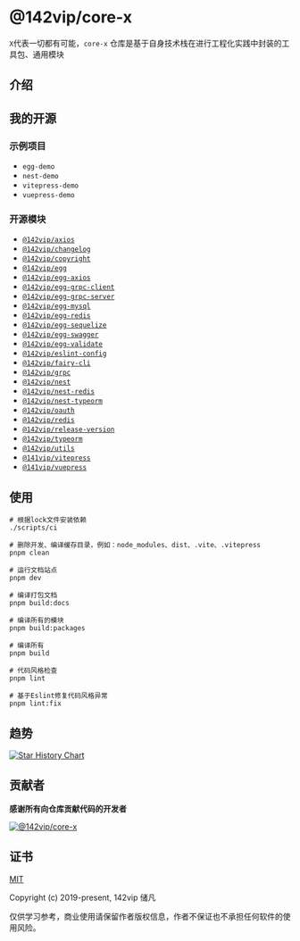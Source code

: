 # @142vip/core-x

`X`代表一切都有可能，`core-x` 仓库是基于自身技术栈在进行工程化实践中封装的工具包、通用模块

## 介绍

## 我的开源

### 示例项目

- `egg-demo`
- `nest-demo`
- `vitepress-demo`
- `vuepress-demo`

### 开源模块

- [`@142vip/axios`](https://www.npmjs.com/package/@142vip/axios)
- [`@142vip/changelog`](https://www.npmjs.com/package/@142vip/changelog)
- [`@142vip/copyright`](https://www.npmjs.com/package/@142vip/copyright)
- [`@142vip/egg`](https://www.npmjs.com/package/@142vip/egg)
- [`@142vip/egg-axios`](https://www.npmjs.com/package/@142vip/egg-axios)
- [`@142vip/egg-grpc-client`](https://www.npmjs.com/package/@142vip/egg-grpc-client)
- [`@142vip/egg-grpc-server`](https://www.npmjs.com/package/@142vip/egg-grpc-server)
- [`@142vip/egg-mysql`](https://www.npmjs.com/package/@142vip/egg-mysql)
- [`@142vip/egg-redis`](https://www.npmjs.com/package/@142vip/egg-redis)
- [`@142vip/egg-sequelize`](https://www.npmjs.com/package/@142vip/egg-sequelize)
- [`@142vip/egg-swagger`](https://www.npmjs.com/package/@142vip/egg-swagger)
- [`@142vip/egg-validate`](https://www.npmjs.com/package/@142vip/egg-validate)
- [`@142vip/eslint-config`](https://www.npmjs.com/package/@142vip/eslint-config)
- [`@142vip/fairy-cli`](https://www.npmjs.com/package/@142vip/fairy-cli)
- [`@142vip/grpc`](https://www.npmjs.com/package/@142vip/grpc)
- [`@142vip/nest`](https://www.npmjs.com/package/@142vip/nest)
- [`@142vip/nest-redis`](https://www.npmjs.com/package/@142vip/nest-redis)
- [`@142vip/nest-typeorm`](https://www.npmjs.com/package/@142vip/nest-typeorm)
- [`@142vip/oauth`](https://www.npmjs.com/package/@142vip/oauth)
- [`@142vip/redis`](https://www.npmjs.com/package/@142vip/redis)
- [`@142vip/release-version`](https://www.npmjs.com/package/@142vip/release-version)
- [`@142vip/typeorm`](https://www.npmjs.com/package/@142vip/typeorm)
- [`@142vip/utils`](https://www.npmjs.com/package/@142vip/utils)
- [`@141vip/vitepress`](https://www.npmjs.com/package/@141vip/vitepress)
- [`@141vip/vuepress`](https://www.npmjs.com/package/@141vip/vuepress)

## 使用

```shell
# 根据lock文件安装依赖
./scripts/ci

# 删除开发、编译缓存目录，例如：node_modules、dist、.vite、.vitepress
pnpm clean

# 运行文档站点
pnpm dev

# 编译打包文档
pnpm build:docs

# 编译所有的模块
pnpm build:packages

# 编译所有
pnpm build

# 代码风格检查
pnpm lint

# 基于Eslint修复代码风格异常
pnpm lint:fix
```

## 趋势

<a href="https://github.com/142vip/core-x" title="@142vip/core-x">
  <picture>
    <img alt="Star History Chart" src="https://api.star-history.com/svg?repos=142vip/core-x,142vip/408CSFamily,142vip/JavaScriptCollection&type=Date" />
  </picture>
</a>

## 贡献者

**感谢所有向仓库贡献代码的开发者**

<a href="https://github.com/142vip/core-x/graphs/contributors">
  <img src="https://contrib.rocks/image?repo=142vip/core-x" alt="@142vip/core-x" title="@142vip/core-x" />
</a>

## 证书

[MIT](https://opensource.org/license/MIT)

Copyright (c) 2019-present, 142vip 储凡

仅供学习参考，商业使用请保留作者版权信息，作者不保证也不承担任何软件的使用风险。
